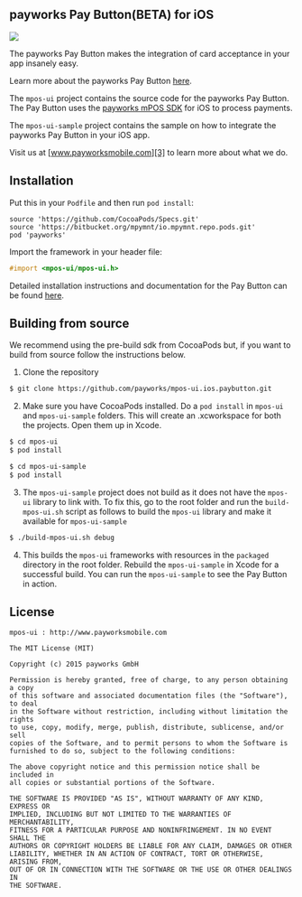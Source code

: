 ## payworks Pay Button(BETA) for iOS

<img src="http://payworksmobile.com/blog/wp-content/uploads/2015/02/export_ipadmini_white_angle1.png"/>


The payworks Pay Button makes the integration of card acceptance in your app insanely easy.

Learn more about the payworks Pay Button [here][1].

The `mpos-ui` project contains the source code for the payworks Pay Button. The Pay Button uses the [payworks mPOS SDK][4] for iOS to process payments.

The `mpos-ui-sample` project contains the sample on how to integrate the payworks Pay Button in your iOS app.

Visit us at [www.payworksmobile.com][3] to learn more about what we do.

Installation
------------------------------
Put this in your `Podfile` and then run `pod install`:

```
source 'https://github.com/CocoaPods/Specs.git'
source 'https://bitbucket.org/mpymnt/io.mpymnt.repo.pods.git'
pod 'payworks'
```

Import the framework in your header file:

```Objective-C
#import <mpos-ui/mpos-ui.h>
```

Detailed installation instructions and documentation for the Pay Button can be found [here][2].

Building from source
--------------------------
We recommend using the pre-build sdk from CocoaPods but, if you want to build from source follow the instructions below.

1. Clone the repository

  ```bash
  $ git clone https://github.com/payworks/mpos-ui.ios.paybutton.git
  ```

2. Make sure you have CocoaPods installed. Do a `pod install` in `mpos-ui` and `mpos-ui-sample` folders. This will create an .xcworkspace for both the projects. Open them up in Xcode.

  ```bash
  $ cd mpos-ui
  $ pod install
  ```

  ```bash
  $ cd mpos-ui-sample
  $ pod install
  ```

3. The `mpos-ui-sample` project does not build as it does not have the `mpos-ui` library to link with. To fix this, go to the root folder and run the `build-mpos-ui.sh` script as follows to build the `mpos-ui` library and make it available for `mpos-ui-sample`

  ```bash
  $ ./build-mpos-ui.sh debug
  ```

4. This builds the `mpos-ui` frameworks with resources in the `packaged` directory in the root folder. Rebuild the `mpos-ui-sample` in Xcode for a successful build. You can run the `mpos-ui-sample` to see the Pay Button in action.

License
-----------
    mpos-ui : http://www.payworksmobile.com

    The MIT License (MIT)

    Copyright (c) 2015 payworks GmbH

    Permission is hereby granted, free of charge, to any person obtaining a copy
    of this software and associated documentation files (the "Software"), to deal
    in the Software without restriction, including without limitation the rights
    to use, copy, modify, merge, publish, distribute, sublicense, and/or sell
    copies of the Software, and to permit persons to whom the Software is
    furnished to do so, subject to the following conditions:

    The above copyright notice and this permission notice shall be included in
    all copies or substantial portions of the Software.

    THE SOFTWARE IS PROVIDED "AS IS", WITHOUT WARRANTY OF ANY KIND, EXPRESS OR
    IMPLIED, INCLUDING BUT NOT LIMITED TO THE WARRANTIES OF MERCHANTABILITY,
    FITNESS FOR A PARTICULAR PURPOSE AND NONINFRINGEMENT. IN NO EVENT SHALL THE
    AUTHORS OR COPYRIGHT HOLDERS BE LIABLE FOR ANY CLAIM, DAMAGES OR OTHER
    LIABILITY, WHETHER IN AN ACTION OF CONTRACT, TORT OR OTHERWISE, ARISING FROM,
    OUT OF OR IN CONNECTION WITH THE SOFTWARE OR THE USE OR OTHER DEALINGS IN
    THE SOFTWARE.

[1]: http://payworksmobile.com/blog/2015/02/23/hashtag-shipped-the-pay-button/
[2]: http://www.payworks.mpymnt.com/paybutton#ios
[3]: http://payworksmobile.com/
[4]: http://www.payworks.mpymnt.com/node/101
